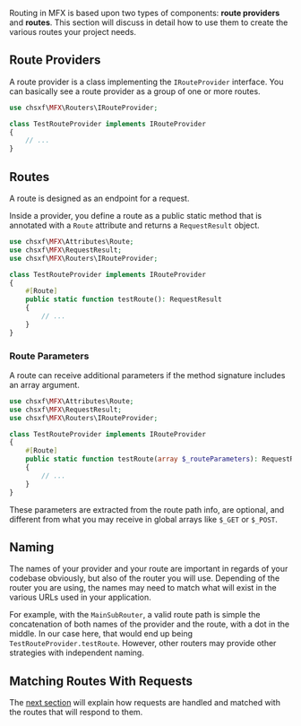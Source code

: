 Routing in MFX is based upon two types of components: **route providers** and **routes**. This section will discuss in detail how to use them to create the various routes your project needs.

## Route Providers

A route provider is a class implementing the `IRouteProvider` interface. You can basically see a route provider as a group of one or more routes.

```php
use chsxf\MFX\Routers\IRouteProvider;

class TestRouteProvider implements IRouteProvider
{
    // ...
}
```

## Routes

A route is designed as an endpoint for a request.

Inside a provider, you define a route as a public static method that is annotated with a `Route` attribute and returns a `RequestResult` object.

```php
use chsxf\MFX\Attributes\Route;
use chsxf\MFX\RequestResult;
use chsxf\MFX\Routers\IRouteProvider;

class TestRouteProvider implements IRouteProvider
{
    #[Route]
    public static function testRoute(): RequestResult
    {
        // ...
    }
}
```

### Route Parameters

A route can receive additional parameters if the method signature includes an array argument.

```php
use chsxf\MFX\Attributes\Route;
use chsxf\MFX\RequestResult;
use chsxf\MFX\Routers\IRouteProvider;

class TestRouteProvider implements IRouteProvider
{
    #[Route]
    public static function testRoute(array $_routeParameters): RequestResult
    {
        // ...
    }
}
```

These parameters are extracted from the route path info, are optional, and different from what you may receive in global arrays like `$_GET` or `$_POST`.

## Naming

The names of your provider and your route are important in regards of your codebase obviously, but also of the router you will use. Depending of the router you are using, the names may need to match what will exist in the various URLs used in your application.

For example, with the `MainSubRouter`, a valid route path is simple the concatenation of both names of the provider and the route, with a dot in the middle. In our case here, that would end up being `TestRouteProvider.testRoute`. However, other routers may provide other strategies with independent naming.

## Matching Routes With Requests

The [next section](Lifecycle-of-a-Request) will explain how requests are handled and matched with the routes that will respond to them.
